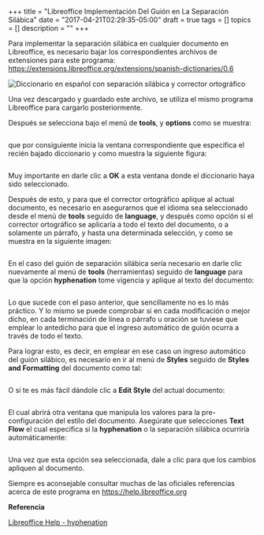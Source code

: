 +++
title = "Libreoffice Implementación Del Guión en La Separación Silábica"
date = "2017-04-21T02:29:35-05:00"
draft = true
tags = []
topics = []
description = ""
+++
<p>Para implementar la separación silábica en cualquier documento en Libreoffice, es necesario bajar los correspondientes archivos de extensiones para este programa: <a href="https://extensions.libreoffice.org/extensions/spanish-dictionaries/0.6">https://extensions.libreoffice.org/extensions/spanish-dictionaries/0.6</a></p>

<p><img src="/images/libreoffice-download-dictionaries.png" alt="Diccionario en español con separación silábica y corrector ortográfico"></p>

<p>Una vez descargado y guardado este archivo, se utiliza el mismo programa Libreoffice para cargarlo posteriormente.</p>

<p>Después se selecciona bajo el menú de <strong>tools</strong>, y <strong>options</strong> como se muestra:</p>

<p><img src="/images/libreoffice-tools-options-menu.png" alt=""></p>

<p>que por consiguiente inicia la ventana correspondiente que especifica el recién bajado diccionario y como muestra la siguiente figura:</p>

<p><img src="/images/libreoffice-language-settings.png" alt=""></p>

<p>Muy importante en darle clic a <strong>OK</strong> a esta ventana donde el diccionario haya sido seleccionado.</p>

<p>Después de esto, y para que el corrector ortográfico aplique al actual documento, es necesario en asegurarnos que el idioma sea seleccionado desde el menú de <strong>tools</strong> seguido de <strong>language</strong>, y después como opción si el corrector ortográfico se aplicaría a todo el texto del documento, o a solamente un párrafo, y hasta una determinada selección, y como se muestra en la siguiente imagen:</p>

<p><img src="/images/libreoffice-language-selection.png" alt=""></p>

<p>En el caso del guión de separación silábica sería necesario en darle clic nuevamente al menú de <strong>tools</strong> (herramientas) seguido de <strong>language</strong> para que la opción <strong>hyphenation</strong> tome vigencia y aplique al texto del documento:</p>

<p><img src="/images/libreoffice-hyphenation-menu-clic.png" alt=""></p>

<p>Lo que sucede con el paso anterior, que sencillamente no es lo más práctico. Y lo mismo se puede comprobar si en cada modificación o mejor dicho, en cada terminación de línea o párrafo u oración se tuviese que emplear lo antedicho para que el ingreso automático de guión ocurra a través de todo el texto.</p>

<p>Para lograr esto, es decir, en emplear en ese caso un ingreso automático del guión silábico, es necesario en ir al menú de <strong>Styles</strong> seguido de <strong>Styles and Formatting</strong> del documento como tal:</p>

<p><img src="/images/libreoffice-styles-formatting-menu.png" alt=""></p>

<p>O si te es más fácil dándole clic a <strong>Edit Style</strong> del actual documento:</p>

<p><img src="/images/libreoffice-styles-edit-style.png" alt=""></p>

<p>El cual abrirá otra ventana que manipula los valores para la pre-configuración del estilo del documento. Asegúrate que selecciones <strong>Text Flow</strong> el cual especifica si la <strong>hyphenation</strong> o la separación silábica ocurriría automáticamente:</p>

<p><img src="/images/libreoffice-automatic-hyphenation.png" alt=""></p>

<p>Una vez que esta opción sea seleccionada, dale a clic para que los cambios apliquen al documento.</p>

<p>Siempre es aconsejable consultar muchas de las oficiales referencias acerca de este programa en <a href="https://help.libreoffice.org/">https://help.libreoffice.org</a></p>

<p><strong>Referencia</strong></p>

<p><a href="https://help.libreoffice.org/3.5/Writer/Hyphenation" target="_blank">Libreoffice Help - hyphenation</a></p>

